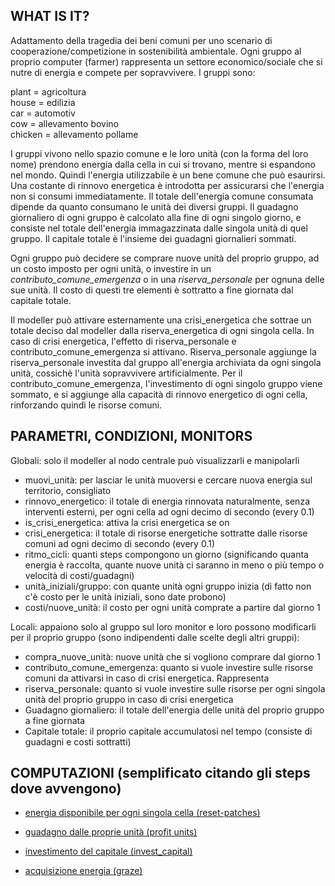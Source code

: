 ## WHAT IS IT?

Adattamento della tragedia dei beni comuni per uno scenario di cooperazione/competizione in sostenibilità ambientale. Ogni gruppo al proprio computer (farmer) rappresenta un settore economico/sociale che si nutre di energia e compete per sopravvivere. I gruppi sono:

plant = agricoltura\
house = edilizia\
car = automotiv\
cow = allevamento bovino\
chicken = allevamento pollame

I gruppi vivono nello spazio comune e le loro unità (con la forma del loro nome) prendono energia dalla cella in cui si trovano, mentre si espandono nel mondo. Quindi l'energia utilizzabile è un bene comune che può esaurirsi. Una costante di rinnovo energetica è introdotta per assicurarsi che l'energia non si consumi immediatamente. Il totale dell'energia comune consumata dipende da quanto consumano le unità dei diversi gruppi.
Il guadagno giornaliero di ogni gruppo è calcolato alla fine di ogni singolo giorno, e consiste nel totale dell'energia immagazzinata dalle singola unità di quel gruppo. Il capitale totale è l'insieme dei guadagni giornalieri sommati. 

Ogni gruppo può decidere se comprare nuove unità del proprio gruppo, ad un costo imposto per ogni unità, o investire in un *contributo_comune_emergenza* o in una *riserva_personale* per ognuna delle sue unità. Il costo di questi tre elementi è sottratto a fine giornata dal capitale totale. 

Il modeller può attivare esternamente una crisi_energetica che sottrae un totale deciso dal modeller dalla riserva_energetica di ogni singola cella. In caso di crisi energetica, l'effetto di riserva_personale e contributo_comune_emergenza si attivano. Riserva_personale aggiunge la riserva_personale investita dal gruppo all'energia archiviata da ogni singola unità, cossichè l'unità sopravvivere artificialmente. Per il contributo_comune_emergenza, l'investimento di ogni singolo gruppo viene sommato, e si aggiunge alla capacità di rinnovo energetico di ogni cella, rinforzando quindi le risorse comuni.

## PARAMETRI, CONDIZIONI, MONITORS

Globali: solo il modeller al nodo centrale può visualizzarli e manipolarli

* muovi_unità: per lasciar le unità muoversi e cercare nuova energia sul territorio, consigliato
* rinnovo_energetico: il totale di energia rinnovata naturalmente, senza interventi esterni, per ogni cella ad ogni decimo di secondo (every 0.1)
* is_crisi_energetica: attiva la crisi energetica se on
* crisi_energetica: il totale di risorse energetiche sottratte dalle risorse comuni ad ogni decimo di secondo (every 0.1)
* ritmo_cicli: quanti steps compongono un giorno (significando quanta energia è raccolta, quante nuove unità ci saranno in meno o più tempo o velocità di costi/guadagni)
* unità_iniziali/gruppo: con quante unità ogni gruppo inizia (di fatto non c'è costo per le unità iniziali, sono date probono)
* costi/nuove_unità: il costo per ogni unità comprate a partire dal giorno  1

Locali: appaiono solo al gruppo sul loro monitor e loro possono modificarli per il proprio gruppo (sono indipendenti dalle scelte degli altri gruppi):

* compra_nuove_unità: nuove unità che si vogliono comprare dal giorno 1
* contributo_comune_emergenza: quanto si vuole investire sulle risorse comuni da attivarsi in caso di crisi energetica. Rappresenta 
* riserva_personale: quanto si vuole investire sulle risorse per ogni singola unità del proprio gruppo in caso di crisi energetica
* Guadagno giornaliero: il totale dell'energia delle unità del proprio gruppo a fine giornata
* Capitale totale: il proprio capitale accumulatosi nel tempo (consiste di guadagni e costi sottratti)

## COMPUTAZIONI (semplificato citando gli steps dove avvengono)

* [energia disponibile per ogni singola cella (reset-patches)](https://github.com/RoccoPaolillo/tragedyclimate/blob/960cc0641d421343a1ebe9e7df625c3034d48ac1/tragedy_climate.nlogo#L289-L317)

* [guadagno dalle proprie unità (profit units) ](https://github.com/RoccoPaolillo/tragedyclimate/blob/960cc0641d421343a1ebe9e7df625c3034d48ac1/tragedy_climate.nlogo#L198-L206)

* [investimento del capitale (invest_capital)](https://github.com/RoccoPaolillo/tragedyclimate/blob/960cc0641d421343a1ebe9e7df625c3034d48ac1/tragedy_climate.nlogo#L209-L221)

* [acquisizione energia (graze)](https://github.com/RoccoPaolillo/tragedyclimate/blob/fc333669a83c8f98889848c1668658340261c668/tragedy_climate.nlogo#L156-L179)
